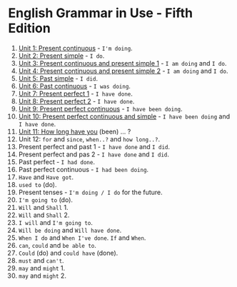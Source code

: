 # English Grammar in Use - Fifth Edition

1. [Unit 1: Present continuous](unit_1-present_continuous/exercises.md) - `I'm doing`.
2. [Unit 2: Present simple](unit_2-present_simple/exercises.md) - `I do`.
3. [Unit 3: Present continuous and present simple 1](unit_3-present_continuous_and_present_simple/exercises.md) - `I am doing` and `I do`.
4. [Unit 4: Present continuous and present simple 2](unit_4-present_continuous_and_present_simple_2/exercises.md) - `I am doing` and `I do`.
5. [Unit 5: Past simple](unit_5-past_simple/exercises.md) - `I did`.
6. [Unit 6: Past continuous](unit_6-past_continuous/exercises.md) - `I was doing`.
7. [Unit 7: Present perfect 1](unit_7-present_perfect/exercises.md) - `I have done`.
8. [Unit 8: Present perfect 2](unit_8-present_perfect_2/exercises.md) - `I have done`.
9. [Unit 9: Present perfect continuous](unit_9-present_perfect_continuous/exercises.md) - `I have been doing`.
10. [Unit 10: Present perfect continuous and simple](unit_10-present_perfect_continuous_and_simple/exercises.md) - `I have been doing` and `I have done`.
11. [Unit 11: How long have you](unit_11-how_long_have_you_been/exercises.md) (been) ... ?
12. Unit 12: `for` and `since`, `when..?` and `how long..?`.
13. Present perfect and past 1 - `I have done` and `I did`.
14. Present perfect and pas 2 - `I have done` and `I did`.
15. Past perfect - `I had done`.
16. Past perfect continuous - `I had been doing`.
17. `Have` and `Have got`.
18. `used to` (do).
19. Present tenses - `I'm doing / I do` for the future.
20. `I'm going to` (do).
21. `Will` and `Shall` 1.
22. `Will` and `Shall` 2.
23. `I will` and `I'm going to`.
24. `Will be doing` and `Will have done`.
25. `When I do` and `When I've done`. `If` and `When`.
26. `can`, `could` and `be able to`.
27. `Could` (do) and `could have` (done).
28. `must` and `can't`.
29. `may` and `might` 1.
30. `may` and `might` 2.